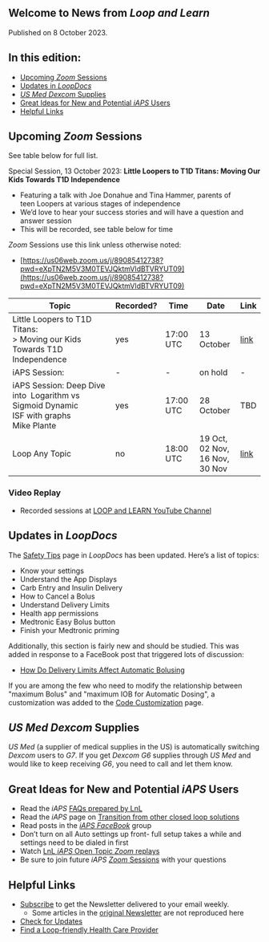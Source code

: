 ## Welcome to News from&nbsp;_<span translate="no">Loop and Learn</span>_

Published on 8 October 2023.

## In this edition:

* [Upcoming *Zoom* Sessions](#upcoming-zoom-sessions)
* [Updates in&nbsp;_<span translate="no">LoopDocs</span>_](#updates-inloopdocs)
* [*US Med* *Dexcom* Supplies](#us-med-dexcom-supplies)
* [Great Ideas for New and Potential&nbsp;_<span translate="no">iAPS</span>_&nbsp;Users](#great-ideas-for-new-and-potentialiapsusers)
* [Helpful Links](#helpful-links)

## Upcoming *Zoom* Sessions

See table below for full list.

Special Session, 13 October 2023: **<span translate="no">Little Loopers<span translate="no">&nbsp;to T1D Titans: Moving Our Kids Towards T1D Independence**

* Featuring a talk with Joe Donahue and Tina Hammer, parents of teen&nbsp;<span translate="no">Loopers<span translate="no">&nbsp;at various stages of independence
* We’d love to hear your success stories and will have a question and answer session
* This will be recorded, see table below for time

*Zoom* Sessions use this link unless otherwise noted:

* [https://us06web.zoom.us/j/89085412738?pwd=eXpTN2M5V3M0TEVJQktmVldBTVRYUT09](https://us06web.zoom.us/j/89085412738?pwd=eXpTN2M5V3M0TEVJQktmVldBTVRYUT09)

| Topic | Recorded? | Time | Date | Link |
| - | - | - | - | - |
| <span translate="no">Little Loopers to T1D Titans:</span><br>> Moving our Kids Towards T1D Independence | yes | 17:00 UTC | 13 October | [link](https://us06web.zoom.us/j/89085412738?pwd=eXpTN2M5V3M0TEVJQktmVldBTVRYUT09) |
| <span translate="no">iAPS</span>&nbsp;Session: | - | - | on hold | - |
| <span translate="no">iAPS</span>&nbsp;Session: Deep Dive into &nbsp;<span translate="no">Logarithm vs Sigmoid Dynamic ISF</span>&nbsp;with graphs<br>Mike Plante | yes | 17:00 UTC | 28 October | TBD |
| <span translate="no">Loop</span>&nbsp;Any Topic | no | 18:00 UTC | 19 Oct,<br>02 Nov,<br>16 Nov,<br>30 Nov | [link](https://us06web.zoom.us/j/89085412738?pwd=eXpTN2M5V3M0TEVJQktmVldBTVRYUT09) |

### Video Replay

* Recorded sessions at&nbsp;[<span translate="no">LOOP and LEARN</span>&nbsp;YouTube Channel](https://www.youtube.com/c/loopandlearn)

## Updates in&nbsp;_<span translate="no">LoopDocs</span>_

The [Safety Tips](https://loopkit.github.io/loopdocs/faqs/safety-faqs/) page in&nbsp;_<span translate="no">LoopDocs</span>_&nbsp;has been updated. Here’s a list of topics:

* Know your settings
* Understand the App Displays
* Carb Entry and Insulin Delivery
* How to Cancel a Bolus
* Understand Delivery Limits
* Health app permissions
* Medtronic Easy Bolus button
* Finish your Medtronic priming

Additionally, this section is fairly new and should be studied. This was added in response to a FaceBook post that triggered lots of discussion:

* [How Do Delivery Limits Affect Automatic Bolusing](https://loopkit.github.io/loopdocs/faqs/algorithm-faqs/#how-do-delivery-limits-affect-automatic-dosing)

If you are among the few who need to modify the relationship between "maximum Bolus" and "maximum IOB for Automatic Dosing", a customization was added to the [Code Customization](https://loopkit.github.io/loopdocs/build/code-customization/) page.

## *US Med* *Dexcom* Supplies

*US Med* (a supplier of medical supplies in the US) is automatically switching *Dexcom* users to *G7*. If you get *Dexcom* *G6* supplies through *US Med* and would like to keep receiving *G6*, you need to call and let them know.

## Great Ideas for New and Potential&nbsp;_<span translate="no">iAPS</span>_&nbsp;Users

* Read the&nbsp;_<span translate="no">iAPS</span>_&nbsp;[FAQs prepared by LnL](https://acrobat.adobe.com/id/urn:aaid:sc:va6c2:ad03d99d-a48e-4a15-912b-8e208d5beebc)
* Read the&nbsp;_<span translate="no">iAPS</span>_&nbsp;page on [Transition from other closed&nbsp;<span translate="no">loop</span>&nbsp;solutions](https://iaps.readthedocs.io/en/main/Configuration/transition-qa.html)
* Read posts in the&nbsp;[_<span translate="no">iAPS FaceBook</span>_](https://www.facebook.com/groups/1351938092206709)&nbsp;group
* Don’t turn on all Auto settings up front- full setup takes a while and settings need to be dialed in first
* Watch [LnL&nbsp;_<span translate="no">iAPS</span>_&nbsp;Open Topic *Zoom* replays](https://www.youtube.com/playlist?list=PLfnu6D6qjfHv4D7P6ki_6oTIFrBfdVWc1)
* Be sure to join future&nbsp;_<span translate="no">iAPS</span>_&nbsp;[*Zoom* Sessions](#upcoming-zoom-sessions) with your questions


## Helpful Links

* [Subscribe](https://www.loopandlearn.org/newsletter-signup/) to get the Newsletter delivered to your email weekly.
    * Some articles in the [original Newsletter](https://www.loopandlearn.org/2022/10/19/loop-and-learn-newsletter/) are not reproduced here
* [Check for Updates](https://www.loopandlearn.org/version-updates/)
* [Find a&nbsp;<span translate="no">Loop</span>-friendly Health Care Provider](https://www.loopandlearn.org/hcp-recommendations/)

